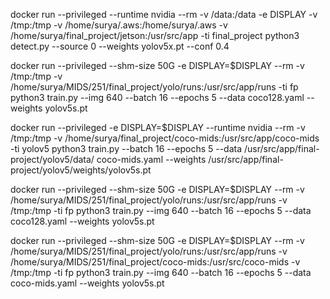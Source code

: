 docker run --privileged --runtime nvidia --rm  -v /data:/data -e DISPLAY -v /tmp:/tmp -v /home/surya/.aws:/home/surya/.aws -v /home/surya/final_project/jetson:/usr/src/app -ti final_project python3 detect.py --source 0 --weights yolov5x.pt --conf 0.4


docker run --privileged --shm-size 50G -e DISPLAY=$DISPLAY --rm  -v /tmp:/tmp -v /home/surya/MIDS/251/final_project/yolo/runs:/usr/src/app/runs -ti fp python3 train.py --img 640 --batch 16 --epochs 5 --data coco128.yaml --weights yolov5s.pt 

docker run --privileged  -e DISPLAY=$DISPLAY --runtime nvidia --rm  -v /tmp:/tmp -v /home/surya/final_project/coco-mids:/usr/src/app/coco-mids  -ti yolov5 python3 train.py --batch 16 --epochs 5 --data /usr/src/app/final-project/yolov5/data/
coco-mids.yaml --weights /usr/src/app/final-project/yolov5/weights/yolov5s.pt 



docker run --privileged --shm-size 50G -e DISPLAY=$DISPLAY --rm  -v /home/surya/MIDS/251/final_project/yolo/runs:/usr/src/app/runs -v /tmp:/tmp -ti fp python3 train.py --img 640 --batch 16 --epochs 5 --data coco128.yaml --weights yolov5s.pt 


docker run --privileged --shm-size 50G -e DISPLAY=$DISPLAY --rm  -v /home/surya/MIDS/251/final_project/yolo/runs:/usr/src/app/runs -v /home/surya/MIDS/251/final_project/coco-mids:/usr/src/coco-mids -v /tmp:/tmp -ti fp python3 train.py --img 640 --batch 16 --epochs 5 --data coco-mids.yaml --weights yolov5s.pt 
